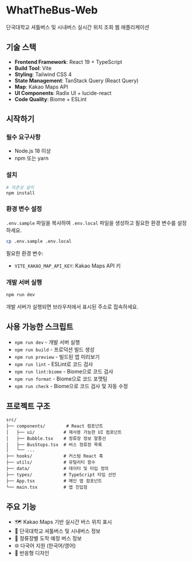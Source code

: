 # WhatTheBus-Web

단국대학교 셔틀버스 및 시내버스 실시간 위치 조회 웹 애플리케이션

## 기술 스택

- **Frontend Framework**: React 19 + TypeScript
- **Build Tool**: Vite
- **Styling**: Tailwind CSS 4
- **State Management**: TanStack Query (React Query)
- **Map**: Kakao Maps API
- **UI Components**: Radix UI + lucide-react
- **Code Quality**: Biome + ESLint

## 시작하기

### 필수 요구사항

- Node.js 18 이상
- npm 또는 yarn

### 설치

```bash
# 의존성 설치
npm install
```

### 환경 변수 설정

`.env.sample` 파일을 복사하여 `.env.local` 파일을 생성하고 필요한 환경 변수를 설정하세요.

```bash
cp .env.sample .env.local
```

필요한 환경 변수:
- `VITE_KAKAO_MAP_API_KEY`: Kakao Maps API 키

### 개발 서버 실행

```bash
npm run dev
```

개발 서버가 실행되면 브라우저에서 표시된 주소로 접속하세요.

## 사용 가능한 스크립트

- `npm run dev` - 개발 서버 실행
- `npm run build` - 프로덕션 빌드 생성
- `npm run preview` - 빌드된 앱 미리보기
- `npm run lint` - ESLint로 코드 검사
- `npm run lint:biome` - Biome으로 코드 검사
- `npm run format` - Biome으로 코드 포맷팅
- `npm run check` - Biome으로 코드 검사 및 자동 수정

## 프로젝트 구조

```
src/
├── components/        # React 컴포넌트
│   ├── ui/           # 재사용 가능한 UI 컴포넌트
│   ├── Bubble.tsx    # 정류장 정보 말풍선
│   ├── BusStops.tsx  # 버스 정류장 목록
│   └── ...
├── hooks/            # 커스텀 React 훅
├── utils/            # 유틸리티 함수
├── data/             # 데이터 및 타입 정의
├── types/            # TypeScript 타입 선언
├── App.tsx           # 메인 앱 컴포넌트
└── main.tsx          # 앱 진입점
```

## 주요 기능

- 🗺️ Kakao Maps 기반 실시간 버스 위치 표시
- 🚌 단국대학교 셔틀버스 및 시내버스 정보
- 📍 정류장별 도착 예정 버스 정보
- 🌐 다국어 지원 (한국어/영어)
- 📱 반응형 디자인
